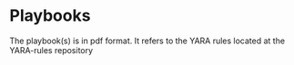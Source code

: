 # Playbooks
The playbook(s) is in pdf format. It refers to the YARA rules located at the YARA-rules repository
